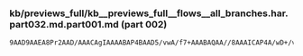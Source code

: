 ### kb/previews_full/kb__previews_full__flows__all_branches.har.part032.md.part001.md (part 002)

```md
9AAD9AAEA8Pr2AAD/AAACAgIAAAABAP4BAAD5/vwA/f7+AAABAQAA//8AAAICAP4A/wD+/v4AA
```

```

